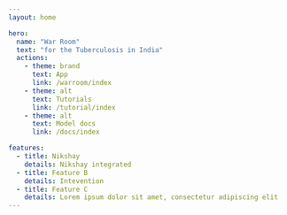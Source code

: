 ```yaml
---
layout: home

hero:
  name: "War Room"
  text: "for the Tuberculosis in India"
  actions:
    - theme: brand
      text: App
      link: /warroom/index
    - theme: alt
      text: Tutorials
      link: /tutorial/index
    - theme: alt
      text: Model docs
      link: /docs/index

features:
  - title: Nikshay
    details: Nikshay integrated
  - title: Feature B
    details: Intevention
  - title: Feature C
    details: Lorem ipsum dolor sit amet, consectetur adipiscing elit
---
```


